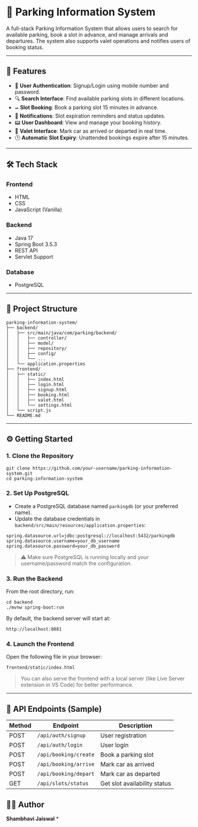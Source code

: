 # 🚗 Parking Information System

A full-stack Parking Information System that allows users to search for available parking, book a slot in advance, and manage arrivals and departures. The system also supports valet operations and notifies users of booking status.

---

## 📌 Features

* 🔐 **User Authentication**: Signup/Login using mobile number and password.
* 🔍 **Search Interface**: Find available parking slots in different locations.
* 🗕️ **Slot Booking**: Book a parking slot 15 minutes in advance.
* 📱 **Notifications**: Slot expiration reminders and status updates.
* 📟 **User Dashboard**: View and manage your booking history.
* 🚦 **Valet Interface**: Mark car as arrived or departed in real time.
* 🕒 **Automatic Slot Expiry**: Unattended bookings expire after 15 minutes.

---

## 🛠️ Tech Stack

### Frontend

* HTML
* CSS
* JavaScript (Vanilla)

### Backend

* Java 17
* Spring Boot 3.5.3
* REST API
* Servlet Support

### Database

* PostgreSQL

---

## 📂 Project Structure

```
parking-information-system/
├── backend/
│   ├── src/main/java/com/parking/backend/
│   │   ├── controller/
│   │   ├── model/
│   │   ├── repository/
│   │   ├── config/
│   │   └── ...
│   └── application.properties
├── frontend/
│   ├── static/
│   │   ├── index.html
│   │   ├── login.html
│   │   ├── signup.html
│   │   ├── booking.html
│   │   ├── valet.html
│   │   └── settings.html
│   └── script.js
└── README.md
```

---

## ⚙️ Getting Started

### 1. Clone the Repository

```
git clone https://github.com/your-username/parking-information-system.git
cd parking-information-system
```

### 2. Set Up PostgreSQL

* Create a PostgreSQL database named `parkingdb` (or your preferred name).
* Update the database credentials in `backend/src/main/resources/application.properties`:

```properties
spring.datasource.url=jdbc:postgresql://localhost:5432/parkingdb
spring.datasource.username=your_db_username
spring.datasource.password=your_db_password
```

> ⚠️ Make sure PostgreSQL is running locally and your username/password match the configuration.

### 3. Run the Backend

From the root directory, run:

```
cd backend
./mvnw spring-boot:run
```

By default, the backend server will start at:

```
http://localhost:8081
```

### 4. Launch the Frontend

Open the following file in your browser:

```
frontend/static/index.html
```

> You can also serve the frontend with a local server (like Live Server extension in VS Code) for better performance.

---

## 🧪 API Endpoints (Sample)

| Method | Endpoint              | Description                  |
| ------ | --------------------- | ---------------------------- |
| POST   | `/api/auth/signup`    | User registration            |
| POST   | `/api/auth/login`     | User login                   |
| POST   | `/api/booking/create` | Book a parking slot          |
| POST   | `/api/booking/arrive` | Mark car as arrived          |
| POST   | `/api/booking/depart` | Mark car as departed         |
| GET    | `/api/slots/status`   | Get slot availability status |


## 👩‍💻 Author

**Shambhavi Jaiswal**
*
